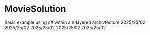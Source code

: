 # MovieSolution
Basic example using c# within a n-layered archivtecture 
2025/25/02
2025/25/02
2025/25/02
2025/25/02
2025/25/02
